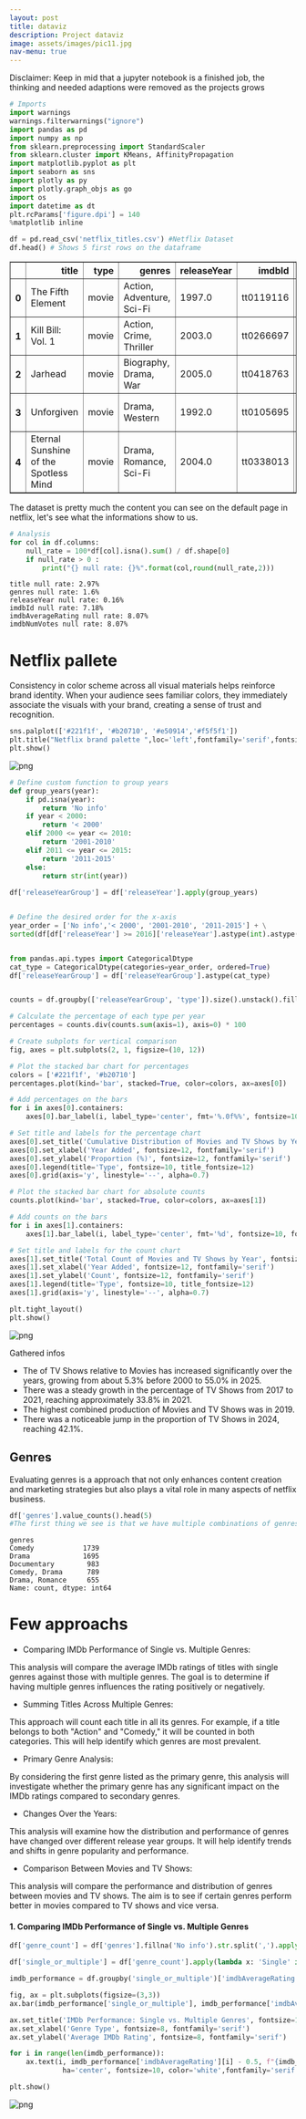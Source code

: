 ```yaml
---
layout: post
title: dataviz
description: Project dataviz
image: assets/images/pic11.jpg
nav-menu: true
---
```


Disclaimer: Keep in mid that a jupyter notebook is a finished job, 
the thinking and needed adaptions were removed as the projects grows


```python
# Imports 
import warnings
warnings.filterwarnings("ignore")
import pandas as pd
import numpy as np
from sklearn.preprocessing import StandardScaler
from sklearn.cluster import KMeans, AffinityPropagation
import matplotlib.pyplot as plt
import seaborn as sns
import plotly as py
import plotly.graph_objs as go
import os
import datetime as dt
plt.rcParams['figure.dpi'] = 140
%matplotlib inline
```


```python
df = pd.read_csv('netflix_titles.csv') #Netflix Dataset
df.head() # Shows 5 first rows on the dataframe
```




<div>
<style scoped>
    .dataframe tbody tr th:only-of-type {
        vertical-align: middle;
    }

    .dataframe tbody tr th {
        vertical-align: top;
    }

    .dataframe thead th {
        text-align: right;
    }
</style>
<table border="1" class="dataframe">
  <thead>
    <tr style="text-align: right;">
      <th></th>
      <th>title</th>
      <th>type</th>
      <th>genres</th>
      <th>releaseYear</th>
      <th>imdbId</th>
      <th>imdbAverageRating</th>
      <th>imdbNumVotes</th>
      <th>availableCountries</th>
    </tr>
  </thead>
  <tbody>
    <tr>
      <th>0</th>
      <td>The Fifth Element</td>
      <td>movie</td>
      <td>Action, Adventure, Sci-Fi</td>
      <td>1997.0</td>
      <td>tt0119116</td>
      <td>7.6</td>
      <td>520476.0</td>
      <td>AT, CH, DE</td>
    </tr>
    <tr>
      <th>1</th>
      <td>Kill Bill: Vol. 1</td>
      <td>movie</td>
      <td>Action, Crime, Thriller</td>
      <td>2003.0</td>
      <td>tt0266697</td>
      <td>8.2</td>
      <td>1232113.0</td>
      <td>AE, AL, AO, AT, AU, AZ, BG, BH, BY, CI, CM, CZ...</td>
    </tr>
    <tr>
      <th>2</th>
      <td>Jarhead</td>
      <td>movie</td>
      <td>Biography, Drama, War</td>
      <td>2005.0</td>
      <td>tt0418763</td>
      <td>7.0</td>
      <td>213209.0</td>
      <td>AD, AE, AG, AO, BH, BM, BS, BZ, CI, CM, CO, CR...</td>
    </tr>
    <tr>
      <th>3</th>
      <td>Unforgiven</td>
      <td>movie</td>
      <td>Drama, Western</td>
      <td>1992.0</td>
      <td>tt0105695</td>
      <td>8.2</td>
      <td>447667.0</td>
      <td>AU, BA, BG, CZ, HR, HU, MD, ME, MK, NZ, PL, RO...</td>
    </tr>
    <tr>
      <th>4</th>
      <td>Eternal Sunshine of the Spotless Mind</td>
      <td>movie</td>
      <td>Drama, Romance, Sci-Fi</td>
      <td>2004.0</td>
      <td>tt0338013</td>
      <td>8.3</td>
      <td>1117918.0</td>
      <td>AD, AE, AG, AL, AO, AR, AU, AZ, BA, BB, BE, BG...</td>
    </tr>
  </tbody>
</table>
</div>



The dataset is pretty much the content you can see on the default page in netflix, let's see what the informations show to us.


```python
# Analysis 
for col in df.columns:
    null_rate = 100*df[col].isna().sum() / df.shape[0]
    if null_rate > 0 :
        print("{} null rate: {}%".format(col,round(null_rate,2)))
```

    title null rate: 2.97%
    genres null rate: 1.6%
    releaseYear null rate: 0.16%
    imdbId null rate: 7.18%
    imdbAverageRating null rate: 8.07%
    imdbNumVotes null rate: 8.07%
    

# Netflix pallete 
Consistency in color scheme across all visual materials helps reinforce brand identity. When your audience sees familiar colors, they immediately associate the visuals with your brand, creating a sense of trust and recognition.


```python
sns.palplot(['#221f1f', '#b20710', '#e50914','#f5f5f1'])
plt.title("Netflix brand palette ",loc='left',fontfamily='serif',fontsize=15,y=1.2)
plt.show()
```


    
![png](output_6_0.png)
    



```python
# Define custom function to group years
def group_years(year):
    if pd.isna(year):
        return 'No info'
    if year < 2000:
        return '< 2000'
    elif 2000 <= year <= 2010:
        return '2001-2010'
    elif 2011 <= year <= 2015:
        return '2011-2015'
    else:
        return str(int(year))
    
df['releaseYearGroup'] = df['releaseYear'].apply(group_years)


# Define the desired order for the x-axis
year_order = ['No info','< 2000', '2001-2010', '2011-2015'] + \
sorted(df[df['releaseYear'] >= 2016]['releaseYear'].astype(int).astype(str).unique().tolist())


from pandas.api.types import CategoricalDtype
cat_type = CategoricalDtype(categories=year_order, ordered=True) 
df['releaseYearGroup'] = df['releaseYearGroup'].astype(cat_type)


counts = df.groupby(['releaseYearGroup', 'type']).size().unstack().fillna(0)

# Calculate the percentage of each type per year
percentages = counts.div(counts.sum(axis=1), axis=0) * 100

# Create subplots for vertical comparison
fig, axes = plt.subplots(2, 1, figsize=(10, 12))

# Plot the stacked bar chart for percentages
colors = ['#221f1f', '#b20710']
percentages.plot(kind='bar', stacked=True, color=colors, ax=axes[0])

# Add percentages on the bars
for i in axes[0].containers:
    axes[0].bar_label(i, label_type='center', fmt='%.0f%%', fontsize=10, fontweight='light', fontfamily='serif', color='white')

# Set title and labels for the percentage chart
axes[0].set_title('Cumulative Distribution of Movies and TV Shows by Year', fontsize=15, fontweight='bold', fontfamily='serif')
axes[0].set_xlabel('Year Added', fontsize=12, fontfamily='serif')
axes[0].set_ylabel('Proportion (%)', fontsize=12, fontfamily='serif')
axes[0].legend(title='Type', fontsize=10, title_fontsize=12)
axes[0].grid(axis='y', linestyle='--', alpha=0.7)

# Plot the stacked bar chart for absolute counts
counts.plot(kind='bar', stacked=True, color=colors, ax=axes[1])

# Add counts on the bars
for i in axes[1].containers:
    axes[1].bar_label(i, label_type='center', fmt='%d', fontsize=10, fontweight='light', fontfamily='serif', color='white')

# Set title and labels for the count chart
axes[1].set_title('Total Count of Movies and TV Shows by Year', fontsize=15, fontweight='bold', fontfamily='serif')
axes[1].set_xlabel('Year Added', fontsize=12, fontfamily='serif')
axes[1].set_ylabel('Count', fontsize=12, fontfamily='serif')
axes[1].legend(title='Type', fontsize=10, title_fontsize=12)
axes[1].grid(axis='y', linestyle='--', alpha=0.7)

plt.tight_layout()
plt.show()

```


    
![png](output_7_0.png)
    


Gathered infos

- The  of TV Shows relative to Movies has increased significantly over the years, growing from about 5.3% before 2000 to 55.0% in 2025.
- There was a steady growth in the percentage of TV Shows from 2017 to 2021, reaching approximately 33.8% in 2021.
- The highest combined production of Movies and TV Shows was in 2019.
- There was a noticeable jump in the proportion of TV Shows in 2024, reaching 42.1%.

## Genres
Evaluating genres is a approach that not only enhances content creation and marketing strategies but also plays a vital role in many aspects of netflix business.


```python
df['genres'].value_counts().head(5)
#The first thing we see is that we have multiple combinations of genres in the same title.
```




    genres
    Comedy            1739
    Drama             1695
    Documentary        983
    Comedy, Drama      789
    Drama, Romance     655
    Name: count, dtype: int64



# Few approachs

- Comparing IMDb Performance of Single vs. Multiple Genres:

This analysis will compare the average IMDb ratings of titles with single genres against those with multiple genres. The goal is to determine if having multiple genres influences the rating positively or negatively.

- Summing Titles Across Multiple Genres:

This approach will count each title in all its genres. For example, if a title belongs to both "Action" and "Comedy," it will be counted in both categories. This will help identify which genres are most prevalent.

- Primary Genre Analysis:

By considering the first genre listed as the primary genre, this analysis will investigate whether the primary genre has any significant impact on the IMDb ratings compared to secondary genres.

- Changes Over the Years:

This analysis will examine how the distribution and performance of genres have changed over different release year groups. It will help identify trends and shifts in genre popularity and performance.

- Comparison Between Movies and TV Shows:

This analysis will compare the performance and distribution of genres between movies and TV shows. The aim is to see if certain genres perform better in movies compared to TV shows and vice versa.



#### 1. Comparing IMDb Performance of Single vs. Multiple Genres


```python
df['genre_count'] = df['genres'].fillna('No info').str.split(',').apply(len)

df['single_or_multiple'] = df['genre_count'].apply(lambda x: 'Single' if x == 1 else 'Multiples Genres')

imdb_performance = df.groupby('single_or_multiple')['imdbAverageRating'].mean().reset_index()

fig, ax = plt.subplots(figsize=(3,3))
ax.bar(imdb_performance['single_or_multiple'], imdb_performance['imdbAverageRating'], color=['#b20710', '#221f1f'])

ax.set_title('IMDb Performance: Single vs. Multiple Genres', fontsize=10, fontweight='bold', fontfamily='serif')
ax.set_xlabel('Genre Type', fontsize=8, fontfamily='serif')
ax.set_ylabel('Average IMDb Rating', fontsize=8, fontfamily='serif')

for i in range(len(imdb_performance)):
    ax.text(i, imdb_performance['imdbAverageRating'][i] - 0.5, f"{imdb_performance['imdbAverageRating'][i]:.2f}",
             ha='center', fontsize=10, color='white',fontfamily='serif')

plt.show()


```


    
![png](output_13_0.png)
    



```python

```
